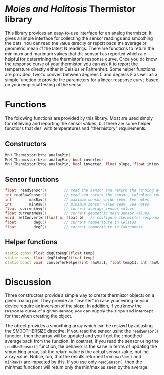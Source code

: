 # _Moles and Halitosis_ Thermistor library

  This library provides an easy-to-use interface for an analog thermistor. It gives a simple interface for collecting the sensor readings and smoothing the data. You can read the value directly or report back the average or geometric mean of the latest N readings. There are functions to return the minimum and maximum values that the sensor has reported which are helpful for determining the thermistor's response curve. Once you do know the response curve of your thermistor, you can ask it to report the temperature directly either in Celsius or Fahrenheit. Some helper functions are provided, two to convert between degrees C and degress F as well as a simple function to provide the parameters for a linear response curve based on your empirical testing of the sensor.

# Functions

  The following functions are provided by this library. Most are used simply for retrieving and reporting the sensor values, but there are some helper functions that deal with temperatures and "thermistory" requirements.

## Constructors

  ```c++
  MnH_Thermistor(byte analogPin)
  MnH_Thermistor(byte analogPin, bool inverted)
  MnH_Thermistor(byte analogPin, bool inverted, float slope, float intercept)
  ```

## Sensor functions
  ```c++
  float  readSensor()        // read the sensor and return the running average
  int readRawSensor()        // read and return the sensor, calculate running average
  int        maxRaw()        // maximum sensor value seen. See notes.
  int        minRaw()        // minimum sensor value seen. See notes.
  float  currentAvg()        // current average sensor values
  float currentMean()        // current geometric mean sensor values
  void  setConverter(float m, float b)   // configure thermistor response curve
  float        degC()        // current temperature in Celsius
  float        degF()        // current temperature in Fahrenheit
  ```

## Helper functions

  ```c++
  static const float degCtoDegF(float temp)
  static const float degFtoDegC(float temp)
  static const void  converterHelper(int rawVal1, float tempC1, int rawVal2, float tempC2)
  ```

# Discussion

  Three constructors provide a simple way to create thermistor objects on a given analog pin. They provide an "inverter" in case your wiring or your device require an inversion of the slope. In addition, if you know the response curve of a given sensor, you can supply the slope and intercept for that when creating the object.

  The object provides a smoothing array which can be resized by adjusting the SMOOTHERSIZE directive. If you read the sensor using the `readSensor()` function, then the array will be updated and you'll get the smoothed average back from the function. In contrast, if you read the sensor using the `readRawSensor()` function, the behavior is the same in terms of updating the smoothing array, but the return value is the actual sensor value, not the array value. Notice, too, that the results returned from `maxRaw()` and `minRaw()` are impacted by this. If you use only `readSensor()` then the min/max functions will return only the min/max as seen by the average.
